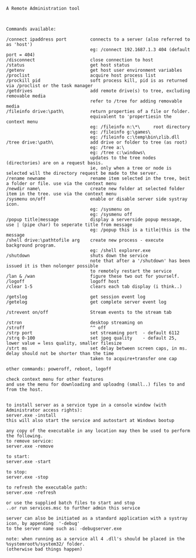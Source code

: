 
	A Remote Administration tool
  
  

	Commands available:

	/connect ipaddress port			connects to a server (also referred to as 'host')
				           		 	eg: /connect 192.1687.1.3 404 (default port = 404)
	/disconnect		       	 		close connection to host
	/status				        	get host status
	/getenv				        	get host user environment variables
	/proclist			        	acquire host process list
	/prockill pid			    	soft process kill, pid is as returned via /proclist or the task manager
	/getdrives	        			add remote drive(s) to tree, excluding removable media
				            		refer to /tree for adding removable media
	/fileinfo drive:\path\			return properties of a file or folder.
					            	equivalent to 'propertiesin the context menu
					            	eg: /fileinfo n:\*\		root directory
					            	eg: /fileinfo g:\games\
					            	eg: /fileinfo c:\temp\bin\zlib.dll
	/tree drive:\path\		    	add drive or folder to tree (as root)
					            	eg: /tree a:\
					            	eg: /tree c:\windows\
									updates to the tree nodes (directories) are on a request basis.
									ie, only when a tree or node is selected will the directory request be made to the server.
	/rename newname					rename item selected in the tree, beit a folder or file. use via the context menu
	/newdir name\					create new folder at selected folder item in the tree. use via the context menu
	/sysmenu on/off					enable or disable server side systray icon.
									eg: /sysmenu on
									eg: /sysmenu off
	/popup title|message			display a serverside popup message, use | (pipe char) to seperate title from message
									eg: /popup this is a title|this is the message
	/shell drive:\pathtofile arg	create new process - execute background program.
									eg: /shell explorer.exe
	/shutdown						shuts down the service
									note that after a '/shutdown' has been issued it is then nolonger possible
									to remotely restart the service
	/lan & /wan						figure these two out for yourself.
	/logoff							logoff host
	/clear 1-5 						clears each tab display (i think..)

	/getslog						get session event log
	/getelog						get complete server event log

	/strevent on/off				Stream events to the stream tab

	/stron							desktop streaming on
	/stroff							^^ off
	/strp port						set streaming port	- default 6112
	/strq 0-100						set jpeg quality	- default 25, lower value = less quality, smaller filesize
	/strt ms						set delay between screen caps, in ms. delay should not be shorter than the time
									taken to acquire+transfer one cap

	other commands: poweroff, reboot, logoff

	check context menu for other features
	and use the menu for downloading and uploadng (small..) files to and from the host.


	to install server as a service type in a console window (with Administrator access rights):
	server.exe -install
	this will also start the service and autostart at Windows bootup

	any copy of the executable in any location may then be used to perform the following.
	to remove service:
	server.exe -remove

	to start:
	server.exe -start

	to stop:
	server.exe -stop

	to refresh the executable path:
	server.exe -refresh

	or use the supplied batch files to start and stop
	..or run services.msc to further admin this service

	server can also be initiated as a standard application with a systray icon, by appending  '-debug'
	to the server name such as: -debugserver.exe

	note: when running as a service all 4 .dll's should be placed in the %systemroot%/system32/ folder.
	(otherwise bad things happen)

